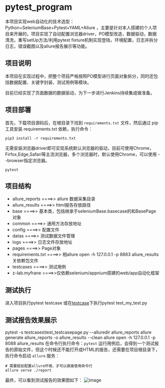# pytest_program

本项目实现web自动化的技术选型：Python+SeleniumBase+Pytest+YAML+Allure ，主要是针对本人搭建的个人项目来开展的，项目实现了自动配置浏览器driver，PO模型改造，数据驱动，数据清洗，重写setUp方法/利用pytest fixture机制实现登陆，环境配置，日志并拆分日志，错误截图以及allure报告展示等功能。

## 项目说明

本项目在实现过程中，把整个项目严格按照PO模型进行页面对象拆分，同时还包括数据配置、关键字封装、测试用例等模块。

目前已经实现了页面数据的数据驱动，为下一步进行Jenkins持续集成做准备。

## 项目部署

首先，下载项目源码后，在根目录下找到 ```requirements.txt``` 文件，然后通过 pip 工具安装 requirements.txt 依赖，执行命令：

```
pip3 install -r requirements.txt
```
无需安装浏览器driver即可实现系统默认浏览器的驱动，目前可使用Chrome，Firfox,Edge,Safari等主流浏览器，多个浏览器时，默认使用Chrome，可以使用 --browser指定浏览器。

```
pytest
```

## 项目结构

- allure_reports ====>> allure 数据采集目录
- allure_results ====>> html报告存放路径
- base ====>> 基本类，包括继承于seleniumBase.basecase的和BasePage对象
- common ====>> 通用方法存放地址
- config ====>> 配置文件
- datas ====>> 测试数据文件管理
- logs ====>> 日志文件存放地址
- pages ====>> Page对象
- requirements.txt ====>> 相allure open -h 127.0.0.1 -p 8883 allure_results
关依赖包文件
- testcases ====>> 测试用例
- z-lab.myfrane ====>>仅依赖selenium/appnium搭建的web/app自动化框架

## 测试执行
进入项目执行pytest testcase
或在[testcase](https://github.com/testroute/pytest_program/tree/main/testcases)下执行pytest test_my_test.py


## 测试报告效果展示
pytest -s testcases\test_testcasepage.py --alluredir allure_reports
allure generate allure_reports -o allure_results --clean
allure open -h 127.0.0.1 -p 8088 allure_results
在命令行执行命令：```pytest``` 运行用例后，会得到一个测试报告的原始文件，但这个时候还不能打开成HTML的报告，还需要在项目根目录下，执行命令启动 ```allure``` 服务：

```
# 需要提前配置allure环境，才可以直接使用命令行
allure serve ./report
```

最终，可以看到测试报告的效果图如下：
![image](https://user-images.githubusercontent.com/55448903/128596967-c92497c9-e5b2-4994-a63d-15d2dd55524c.png)

